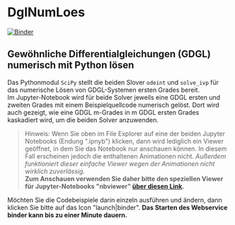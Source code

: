 # DglNumLoes

[![Binder](https://mybinder.org/badge.svg)](https://mybinder.org/v2/gh/StefanMack/DglNumLoes/master)

## Gewöhnliche Differentialgleichungen (GDGL) numerisch mit Python lösen

Das Pythonmodul ``SciPy`` stellt die beiden Slover ``odeint`` und ``solve_ivp`` für das numerische Lösen von GDGL-Systemen ersten Grades bereit.   
Im Jupyter-Notebook  wird für beide Solver jeweils eine GDGL ersten und zweiten Grades mit einem Beispielquellcode numerisch gelöst. Dort wird auch gezeigt, wie eine GDGL m-Grades in m GDGL ersten Grades kaskadiert wird, um die beiden Solver anzuwenden.

> Hinweis: Wenn Sie oben im File Explorer auf eine der beiden Jupyter Notebooks (Endung ".ipnyb") klicken, dann wird lediglich ein Viewer geöffnet, in dem Sie das Notebook nur anschauen können. In diesem Fall erscheinen jedoch die enthaltenen Animationen nicht. *Außerdem funktioniert dieser einfache Viewer wegen der Animationen nicht wirklich zuverlässig.*  
**Zum Anschauen verwenden Sie daher bitte den speziellen Viewer für Jupyter-Notebooks "nbviewer" [über diesen Link](https://nbviewer.jupyter.org/github/StefanMack/DglNumLoes/blob/master/DglNumLoes.ipynb).**

Möchten Sie die Codebeispiele darin einzeln ausführen und ändern, dann klicken Sie bitte auf das Icon "launch|binder". **Das Starten des Webservice binder kann bis zu einer Minute dauern.**
